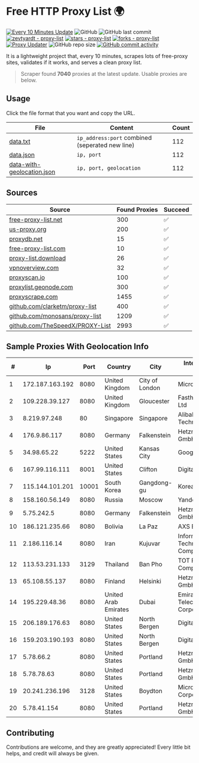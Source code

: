
# Free HTTP Proxy List 🌍

[![Every 10 Minutes Update](https://github.com/mertguvencli/http-proxy-list/actions/workflows/main.yml/badge.svg?branch=main)](https://github.com/mertguvencli/http-proxy-list/actions/workflows/main.yml)
![GitHub](https://img.shields.io/github/license/mertguvencli/http-proxy-list)
![GitHub last commit](https://img.shields.io/github/last-commit/mertguvencli/http-proxy-list)
[![zevtyardt - proxy-list](https://img.shields.io/static/v1?label=zevtyardt&message=proxy-list&color=blue&logo=github)](https://github.com/zevtyardt/proxy-list "Go to GitHub repo")
[![stars - proxy-list](https://img.shields.io/github/stars/zevtyardt/proxy-list?style=social)](https://github.com/zevtyardt/proxy-list)
[![forks - proxy-list](https://img.shields.io/github/forks/zevtyardt/proxy-list?style=social)](https://github.com/zevtyardt/proxy-list)
[![Proxy Updater](https://github.com/zevtyardt/proxy-list/workflows/Proxy%20Updater/badge.svg)](https://github.com/zevtyardt/proxy-list/actions?query=workflow:"Proxy+Updater")
![GitHub repo size](https://img.shields.io/github/repo-size/zevtyardt/proxy-list)
[![GitHub commit activity](https://img.shields.io/github/commit-activity/m/zevtyardt/proxy-list?logo=commits)](https://github.com/zevtyardt/proxy-list/commits/main)

It is a lightweight project that, every 10 minutes, scrapes lots of free-proxy sites, validates if it works, and serves a clean proxy list.

> Scraper found **7040** proxies at the latest update. Usable proxies are below.

## Usage

Click the file format that you want and copy the URL.

|File|Content|Count|
|----|-------|-----|
|[data.txt](https://raw.githubusercontent.com/mertguvencli/http-proxy-list/main/proxy-list/data.txt)|`ip_address:port` combined (seperated new line)|112|
|[data.json](https://raw.githubusercontent.com/mertguvencli/http-proxy-list/main/proxy-list/data.json)|`ip, port`|112|
|[data-with-geolocation.json](https://raw.githubusercontent.com/mertguvencli/http-proxy-list/main/proxy-list/data-with-geolocation.json)|`ip, port, geolocation`|112|

## Sources

|Source|Found Proxies|Succeed|
|------|-------------|-------|
|[free-proxy-list.net](https://free-proxy-list.net)|300|✅|
|[us-proxy.org](https://www.us-proxy.org)|200|✅|
|[proxydb.net](http://proxydb.net)|15|✅|
|[free-proxy-list.com](https://free-proxy-list.com/?page=&port=&type%5B%5D=http&type%5B%5D=https&up_time=0&search=Search)|10|✅|
|[proxy-list.download](https://www.proxy-list.download/HTTP)|26|✅|
|[vpnoverview.com](https://vpnoverview.com/privacy/anonymous-browsing/free-proxy-servers)|32|✅|
|[proxyscan.io](https://www.proxyscan.io)|100|✅|
|[proxylist.geonode.com](https://proxylist.geonode.com/api/proxy-list?limit=300&page=1&sort_by=lastChecked&sort_type=desc&protocols=http,https)|300|✅|
|[proxyscrape.com](https://api.proxyscrape.com/v2/?request=displayproxies&protocol=http&timeout=10000&country=all&ssl=all&anonymity=all)|1455|✅|
|[github.com/clarketm/proxy-list](https://raw.githubusercontent.com/clarketm/proxy-list/master/proxy-list-raw.txt)|400|✅|
|[github.com/monosans/proxy-list](https://raw.githubusercontent.com/monosans/proxy-list/main/proxies/http.txt)|1209|✅|
|[github.com/TheSpeedX/PROXY-List](https://raw.githubusercontent.com/TheSpeedX/PROXY-List/master/http.txt)|2993|✅|


## Sample Proxies With Geolocation Info

|#|Ip|Port|Country|City|Internet Service Provider|
|-|--|----|-------|----|-------------------------|
|1|172.187.163.192|8080|United Kingdom|City of London|Microsoft|
|2|109.228.39.127|8080|United Kingdom|Gloucester|Fasthosts Internet Ltd|
|3|8.219.97.248|80|Singapore|Singapore|Alibaba (US) Technology Co., Ltd.|
|4|176.9.86.117|8080|Germany|Falkenstein|Hetzner Online GmbH|
|5|34.98.65.22|5222|United States|Kansas City|Google LLC|
|6|167.99.116.111|8001|United States|Clifton|DigitalOcean, LLC|
|7|115.144.101.201|10001|South Korea|Gangdong-gu|Korea Telecom|
|8|158.160.56.149|8080|Russia|Moscow|Yandex.Cloud LLC|
|9|5.75.242.5|8080|Germany|Falkenstein|Hetzner Online GmbH|
|10|186.121.235.66|8080|Bolivia|La Paz|AXS Bolivia S. A.|
|11|2.186.116.14|8080|Iran|Kujuvar|Information Technology Company|
|12|113.53.231.133|3129|Thailand|Ban Pho|TOT Public Company Limited|
|13|65.108.55.137|8080|Finland|Helsinki|Hetzner Online GmbH|
|14|195.229.48.36|8080|United Arab Emirates|Dubai|Emirates Telecommunications Corporation|
|15|206.189.176.63|8080|United States|North Bergen|DigitalOcean, LLC|
|16|159.203.190.193|8080|United States|North Bergen|DigitalOcean, LLC|
|17|5.78.66.2|8080|United States|Portland|Hetzner Online GmbH|
|18|5.78.78.63|8080|United States|Portland|Hetzner Online GmbH|
|19|20.241.236.196|3128|United States|Boydton|Microsoft Corporation|
|20|5.78.41.154|8080|United States|Portland|Hetzner Online GmbH|



## Contributing

Contributions are welcome, and they are greatly appreciated! Every
little bit helps, and credit will always be given.

